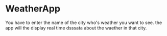 # WeatherApp
You have to enter the name of the city who's weather you want to see. the app will the display real time dsssata about the waether in that city.

